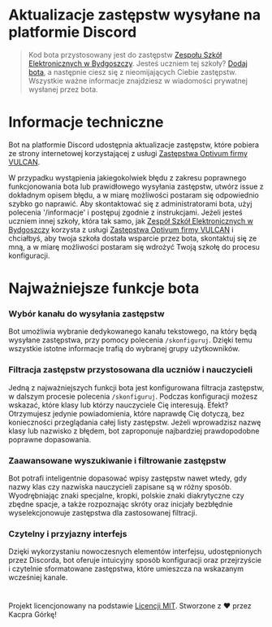 # Aktualizacje zastępstw wysyłane na platformie Discord
> Kod bota przystosowany jest do zastępstw [Zespołu Szkół Elektronicznych w Bydgoszczy](https://zastepstwa.zse.bydgoszcz.pl/). Jesteś uczniem tej szkoły? [Dodaj bota](https://discord.com/oauth2/authorize?client_id=1278769348822962196&permissions=8&integration_type=0&scope=applications.commands+bot), a następnie ciesz się z nieomijających Ciebie zastępstw. Wszystkie ważne informacje znajdziesz w wiadomości prywatnej wysłanej przez bota.

# Informacje techniczne
Bot na platformie Discord udostępnia aktualizacje zastępstw, które pobiera ze strony internetowej korzystającej z usługi [Zastępstwa Optivum firmy VULCAN](https://duckduckgo.com/?t=h_&q=Zast%C4%99pstwa+Optivum+firmy+VULCAN&ia=web).

W przypadku wystąpienia jakiegokolwiek błędu z zakresu poprawnego funkcjonowania bota lub prawidłowego wysyłania zastępstw, utwórz issue z dokładnym opisem błędu, a w miarę możliwości postaram się odpowiednio szybko go naprawić. Aby skontaktować się z administratorami bota, użyj polecenia '/informacje' i postępuj zgodnie z instrukcjami. Jeżeli jesteś uczniem innej szkoły, która tak samo, jak [Zespół Szkół Elektronicznych w Bydgoszczy](https://zse.bydgoszcz.pl/) korzysta z usługi [Zastępstwa Optivum firmy VULCAN](https://duckduckgo.com/?t=h_&q=Zast%C4%99pstwa+Optivum+firmy+VULCAN&ia=web) i chciałbyś, aby twoja szkoła dostała wsparcie przez bota, skontaktuj się ze mną, a w miarę możliwości postaram się wdrożyć Twoją szkołę do procesu konfiguracji.

# Najważniejsze funkcje bota
### Wybór kanału do wysyłania zastępstw
Bot umożliwia wybranie dedykowanego kanału tekstowego, na który będą wysyłane zastępstwa, przy pomocy polecenia `/skonfiguruj`. Dzięki temu wszystkie istotne informacje trafią do wybranej grupy użytkowników.

### Filtracja zastępstw przystosowana dla uczniów i nauczycieli
Jedną z najważniejszych funkcji bota jest konfigurowana filtracja zastępstw, w dalszym procesie polecenia `/skonfiguruj`. Podczas konfiguracji możesz wskazać, które klasy lub którzy nauczyciele Cię interesują. Efekt? Otrzymujesz jedynie powiadomienia, które naprawdę Cię dotyczą, bez konieczności przeglądania całej listy zastępstw. Jeżeli wprowadzisz nazwę klasy lub nazwisko z błędem, bot zaproponuje najbardziej prawdopodobne poprawne dopasowania.

### Zaawansowane wyszukiwanie i filtrowanie zastępstw
Bot potrafi inteligentnie dopasować wpisy zastępstw nawet wtedy, gdy nazwy klas czy nazwiska nauczycieli zapisane są w różny sposób. Wyodrębniając znaki specjalne, kropki, polskie znaki diakrytyczne czy zbędne spacje, a także rozpoznając skróty oraz inicjały bezbłędnie wyselekcjonowuje zastępstwa dla zastosowanej filtracji.

### Czytelny i przyjazny interfejs
Dzięki wykorzystaniu nowoczesnych elementów interfejsu, udostępnionych przez Discorda, bot oferuje intuicyjny sposób konfiguracji oraz przejrzyście i czytelnie sformatowane zastępstwa, które umieszcza na wskazanym wcześniej kanale.

#
Projekt licencjonowany na podstawie [Licencji MIT](./LICENSE). Stworzone z ❤️ przez Kacpra Górkę!